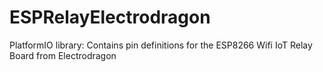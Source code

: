 # ESPRelayElectrodragon
PlatformIO library: Contains pin definitions for the ESP8266 Wifi IoT Relay Board from Electrodragon
